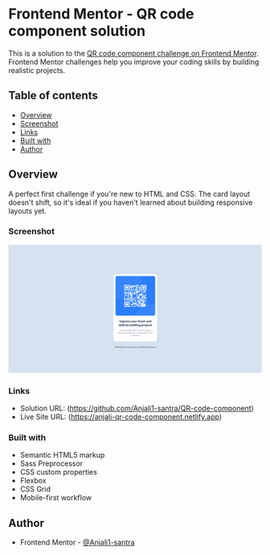 # Frontend Mentor - QR code component solution

This is a solution to the [QR code component challenge on Frontend Mentor](https://www.frontendmentor.io/challenges/qr-code-component-iux_sIO_H). Frontend Mentor challenges help you improve your coding skills by building realistic projects.

## Table of contents

- [Overview](#overview)
- [Screenshot](#screenshot)
- [Links](#links)
- [Built with](#built-with)
- [Author](#author)

## Overview

A perfect first challenge if you're new to HTML and CSS. The card layout doesn't shift, so it's ideal if you haven't learned about building responsive layouts yet.

### Screenshot

![Screenshot](https://github.com/Anjali1-santra/QR-code-component/blob/main/images/Screenshot%20.png)

### Links

- Solution URL: (https://github.com/Anjali1-santra/QR-code-component)
- Live Site URL: (https://anjali-qr-code-component.netlify.app)

### Built with

- Semantic HTML5 markup
- Sass Preprocessor
- CSS custom properties
- Flexbox
- CSS Grid
- Mobile-first workflow

## Author

- Frontend Mentor - [@Anjali1-santra](https://www.frontendmentor.io/profile/@Anjali1-santra)
